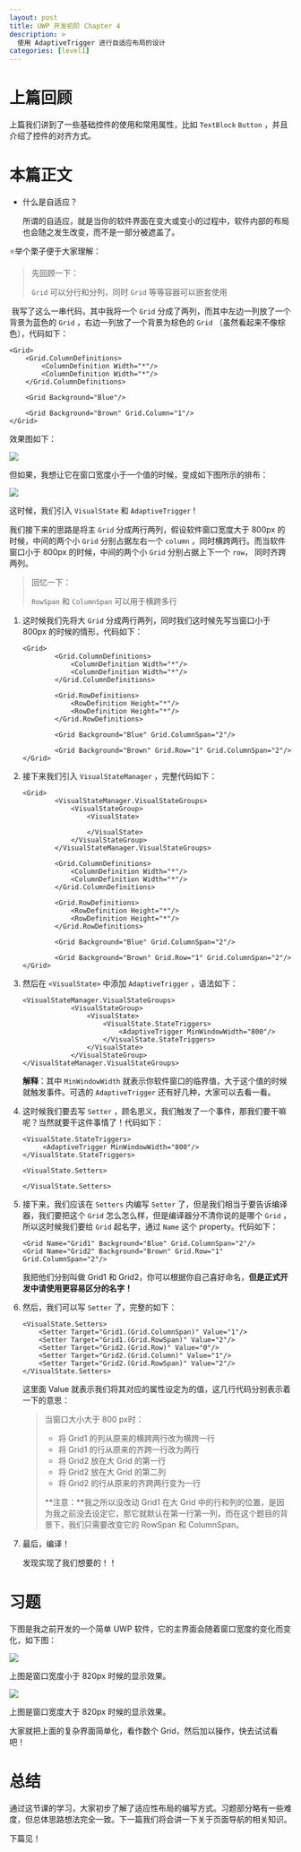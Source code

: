 ```yaml
---
layout: post
title: UWP 开发初阶 Chapter 4
description: >
  使用 AdaptiveTrigger 进行自适应布局的设计
categories: [level1]
---
```


# 上篇回顾

上篇我们讲到了一些基础控件的使用和常用属性，比如 `TextBlock`   `Button` ，并且介绍了控件的对齐方式。



# 本篇正文

* 什么是自适应？

  所谓的自适应，就是当你的软件界面在变大或变小的过程中，软件内部的布局也会随之发生改变，而不是一部分被遮盖了。



⭐举个栗子便于大家理解：

> 先回顾一下：
>
> `Grid` 可以分行和分列，同时 `Grid` 等等容器可以嵌套使用



​	我写了这么一串代码，其中我将一个 `Grid` 分成了两列，而其中左边一列放了一个背景为蓝色的 `Grid` ，右边一列放了一个背景为棕色的 `Grid` （虽然看起来不像棕色），代码如下：

```xaml
<Grid>
    <Grid.ColumnDefinitions>
        <ColumnDefinition Width="*"/>
        <ColumnDefinition Width="*"/>
    </Grid.ColumnDefinitions>
    
    <Grid Background="Blue"/>

    <Grid Background="Brown" Grid.Column="1"/>
</Grid>
```



效果图如下：

![](https://rawgit.com/totoroyyb/UWP-Develop-Tutorial/master/pic/level1/chapter4/1.png)



但如果，我想让它在窗口宽度小于一个值的时候，变成如下图所示的排布：

![](https://rawgit.com/totoroyyb/UWP-Develop-Tutorial/master/pic/level1/chapter4/2.png)



这时候，我们引入 `VisualState` 和 `AdaptiveTrigger` !



我们接下来的思路是将主 `Grid` 分成两行两列，假设软件窗口宽度大于 800px 的时候，中间的两个小 `Grid` 分别占据左右一个 `column` ，同时横跨两行。而当软件窗口小于 800px 的时候，中间的两个小 `Grid` 分别占据上下一个 `row`， 同时齐跨两列。



>回忆一下：
>
>`RowSpan` 和 `ColumnSpan` 可以用于横跨多行



1. 这时候我们先将大 `Grid` 分成两行两列，同时我们这时候先写当窗口小于 800px 的时候的情形，代码如下：

   ```xaml
   <Grid>
           <Grid.ColumnDefinitions>
               <ColumnDefinition Width="*"/>
               <ColumnDefinition Width="*"/>
           </Grid.ColumnDefinitions>
   
           <Grid.RowDefinitions>
               <RowDefinition Height="*"/>
               <RowDefinition Height="*"/>
           </Grid.RowDefinitions>
   
           <Grid Background="Blue" Grid.ColumnSpan="2"/>
   
           <Grid Background="Brown" Grid.Row="1" Grid.ColumnSpan="2"/>
   </Grid>
   ```

2. 接下来我们引入 `VisualStateManager` ，完整代码如下：

   ```xaml
   <Grid>
           <VisualStateManager.VisualStateGroups>
               <VisualStateGroup>
                   <VisualState>
                       
                   </VisualState>
               </VisualStateGroup>
           </VisualStateManager.VisualStateGroups>
           
           <Grid.ColumnDefinitions>
               <ColumnDefinition Width="*"/>
               <ColumnDefinition Width="*"/>
           </Grid.ColumnDefinitions>
   
           <Grid.RowDefinitions>
               <RowDefinition Height="*"/>
               <RowDefinition Height="*"/>
           </Grid.RowDefinitions>
   
           <Grid Background="Blue" Grid.ColumnSpan="2"/>
   
           <Grid Background="Brown" Grid.Row="1" Grid.ColumnSpan="2"/>
   </Grid>
   ```

3. 然后在 `<VisualState>` 中添加 `AdaptiveTrigger` ，语法如下：

   ```xaml
   <VisualStateManager.VisualStateGroups>
               <VisualStateGroup>
                   <VisualState>
                       <VisualState.StateTriggers>
                           <AdaptiveTrigger MinWindowWidth="800"/>
                       </VisualState.StateTriggers>
                   </VisualState>
               </VisualStateGroup>
   </VisualStateManager.VisualStateGroups>
   ```

   **解释**：其中 `MinWindowWidth` 就表示你软件窗口的临界值，大于这个值的时候就触发事件。可选的 `AdaptiveTrigger` 还有好几种，大家可以去看一看。

4. 这时候我们要去写 `Setter` ，顾名思义，我们触发了一个事件，那我们要干嘛呢？当然就要干这件事情了！代码如下：

   ```xaml
   <VisualState.StateTriggers>
        <AdaptiveTrigger MinWindowWidth="800"/>
   </VisualState.StateTriggers>
   
   <VisualState.Setters>
                           
   </VisualState.Setters>
   ```

5. 接下来，我们应该在 `Setters` 内编写 `Setter` 了，但是我们相当于要告诉编译器，我们要把这个 `Grid` 怎么怎么样，但是编译器分不清你说的是哪个 `Grid` ，所以这时候我们要给 `Grid` 起名字，通过 `Name` 这个 property。代码如下：

   ```xaml
   <Grid Name="Grid1" Background="Blue" Grid.ColumnSpan="2"/>
   <Grid Name="Grid2" Background="Brown" Grid.Row="1" Grid.ColumnSpan="2"/>
   ```

   我把他们分别叫做 Grid1 和 Grid2，你可以根据你自己喜好命名，**但是正式开发中请使用更容易区分的名字！**

6. 然后，我们可以写 `Setter` 了，完整的如下：

   ```xaml
   <VisualState.Setters>
       <Setter Target="Grid1.(Grid.ColumnSpan)" Value="1"/>
       <Setter Target="Grid1.(Grid.RowSpan)" Value="2"/>
       <Setter Target="Grid2.(Grid.Row)" Value="0"/>
       <Setter Target="Grid2.(Grid.Column)" Value="1"/>
       <Setter Target="Grid2.(Grid.RowSpan)" Value="2"/>
   </VisualState.Setters>
   ```

   这里面 Value 就表示我们将其对应的属性设定为的值，这几行代码分别表示着一下的意思：

   > 当窗口大小大于 800 px时：
   >
   > * 将 Grid1 的列从原来的横跨两行改为横跨一行
   > * 将 Grid1 的行从原来的齐跨一行改为两行
   > * 将 Grid2 放在大 Grid 的第一行
   > * 将 Grid2 放在大 Grid 的第二列
   > * 将 Grid2 的行从原来的齐跨两行变为一行
   >
   > **注意：**我之所以没改动 Grid1 在大 Grid 中的行和列的位置，是因为我之前没去设定它，那它就默认在第一行第一列，而在这个题目的背景下，我们只需要改变它的 RowSpan 和 ColumnSpan。

7. 最后，编译！

   发现实现了我们想要的！！



# 习题

下图是我之前开发的一个简单 UWP 软件，它的主界面会随着窗口宽度的变化而变化，如下图：

![](https://rawgit.com/totoroyyb/UWP-Develop-Tutorial/master/pic/level1/chapter4/3.png)

上图是窗口宽度小于 820px 时候的显示效果。



![](https://rawgit.com/totoroyyb/UWP-Develop-Tutorial/master/pic/level1/chapter4/4.png)

上图是窗口宽度大于 820px 时候的显示效果。



大家就把上面的复杂界面简单化，看作数个 Grid，然后加以操作，快去试试看吧！



# 总结

通过这节课的学习，大家初步了解了适应性布局的编写方式。习题部分略有一些难度，但总体思路想法完全一致。下一篇我们将会讲一下关于页面导航的相关知识。



下篇见！